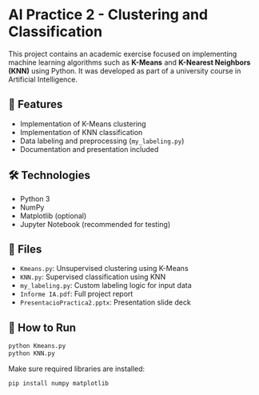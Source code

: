# AI Practice 2 - Clustering and Classification

This project contains an academic exercise focused on implementing machine learning algorithms such as **K-Means** and **K-Nearest Neighbors (KNN)** using Python. It was developed as part of a university course in Artificial Intelligence.

## 🧠 Features

- Implementation of K-Means clustering
- Implementation of KNN classification
- Data labeling and preprocessing (`my_labeling.py`)
- Documentation and presentation included

## 🛠️ Technologies

- Python 3
- NumPy
- Matplotlib (optional)
- Jupyter Notebook (recommended for testing)

## 📂 Files

- `Kmeans.py`: Unsupervised clustering using K-Means
- `KNN.py`: Supervised classification using KNN
- `my_labeling.py`: Custom labeling logic for input data
- `Informe IA.pdf`: Full project report
- `PresentacioPractica2.pptx`: Presentation slide deck

## 🚀 How to Run

```bash
python Kmeans.py
python KNN.py
```

Make sure required libraries are installed:

```bash
pip install numpy matplotlib
```
